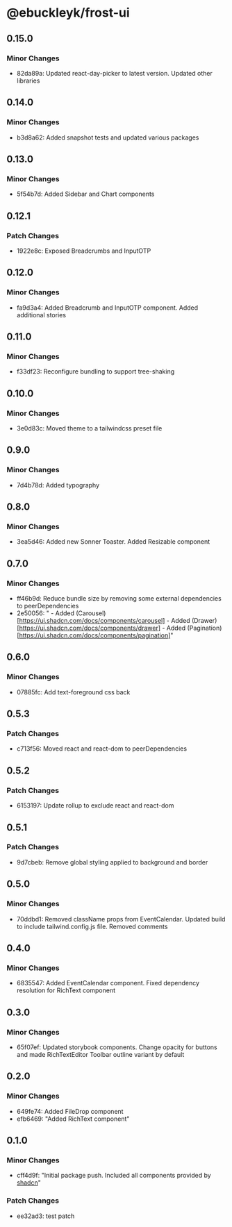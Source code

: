 # @ebuckleyk/frost-ui

## 0.15.0

### Minor Changes

- 82da89a: Updated react-day-picker to latest version. Updated other libraries

## 0.14.0

### Minor Changes

- b3d8a62: Added snapshot tests and updated various packages

## 0.13.0

### Minor Changes

- 5f54b7d: Added Sidebar and Chart components

## 0.12.1

### Patch Changes

- 1922e8c: Exposed Breadcrumbs and InputOTP

## 0.12.0

### Minor Changes

- fa9d3a4: Added Breadcrumb and InputOTP component. Added additional stories

## 0.11.0

### Minor Changes

- f33df23: Reconfigure bundling to support tree-shaking

## 0.10.0

### Minor Changes

- 3e0d83c: Moved theme to a tailwindcss preset file

## 0.9.0

### Minor Changes

- 7d4b78d: Added typography

## 0.8.0

### Minor Changes

- 3ea5d46: Added new Sonner Toaster. Added Resizable component

## 0.7.0

### Minor Changes

- ff46b9d: Reduce bundle size by removing some external dependencies to peerDependencies
- 2e50056: " - Added (Carousel)[https://ui.shadcn.com/docs/components/carousel] - Added (Drawer)[https://ui.shadcn.com/docs/components/drawer] - Added (Pagination)[https://ui.shadcn.com/docs/components/pagination]"

## 0.6.0

### Minor Changes

- 07885fc: Add text-foreground css back

## 0.5.3

### Patch Changes

- c713f56: Moved react and react-dom to peerDependencies

## 0.5.2

### Patch Changes

- 6153197: Update rollup to exclude react and react-dom

## 0.5.1

### Patch Changes

- 9d7cbeb: Remove global styling applied to background and border

## 0.5.0

### Minor Changes

- 70ddbd1: Removed className props from EventCalendar. Updated build to include tailwind.config.js file. Removed comments

## 0.4.0

### Minor Changes

- 6835547: Added EventCalendar component. Fixed dependency resolution for RichText component

## 0.3.0

### Minor Changes

- 65f07ef: Updated storybook components. Change opacity for buttons and made RichTextEditor Toolbar outline variant by default

## 0.2.0

### Minor Changes

- 649fe74: Added FileDrop component
- efb6469: "Added RichText component"

## 0.1.0

### Minor Changes

- cff4d9f: "Initial package push. Included all components provided by [shadcn](https://ui.shadcn.com/docs/components/accordion)"

### Patch Changes

- ee32ad3: test patch
